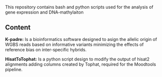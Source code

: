 This repository contains bash and python scripts used for the analysis of gene expression
and DNA-mathylaiton 

## Content
**K-padre:** Is a bioinformatics software designed to asign the allelic origin of WGBS reads
based on informative variants minimizing the effects of reference bias on inter-specific hybrids.

**HisatToTophat:** Is a python script design to modify the output of hisat2 alignments
adding columns created by Tophat, required for the Moodtools pipeline.
